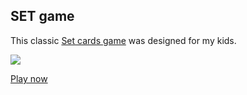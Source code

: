 ## SET game

This classic [Set cards game](https://en.wikipedia.org/wiki/Set_(card_game)) was designed for my kids.

![](https://upload.wikimedia.org/wikipedia/commons/thumb/8/8f/Set-game-cards.png/250px-Set-game-cards.png)

[Play now](http://nredko.github.io/set)
